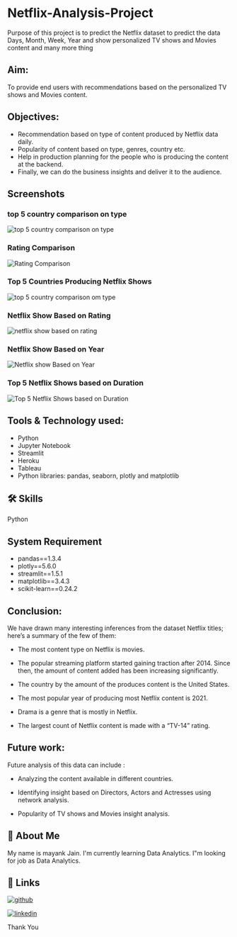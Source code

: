 
# Netflix-Analysis-Project

Purpose of this project is to predict the Netflix dataset to predict the data Days, Month, Week, Year and show personalized TV shows and Movies content and many more thing 





## Aim:

 To provide end users with recommendations based on the personalized TV shows and Movies content.

## Objectives:

* Recommendation based on type of content produced by Netflix data daily.
* Popularity of content based on type, genres, country etc.
* Help in production planning for the people who is producing the content at the backend.
* Finally, we can do the business insights and deliver it to the audience.



## Screenshots


### top 5 country comparison on type

![top 5 country comparison on type](https://user-images.githubusercontent.com/68777455/180386083-57820b1b-7e51-4b06-af01-eab09bad943a.JPG)

### Rating Comparison

![Rating Comparison](https://user-images.githubusercontent.com/68777455/180387026-9145e46e-3f0f-4c0f-b07c-4e3affa7ea74.JPG)

### Top 5 Countries Producing Netflix Shows

![top 5 country comparison om type](https://user-images.githubusercontent.com/68777455/180387544-80d86c08-9b2b-44d3-aaee-36ac3bf11d6d.JPG)


### Netflix Show Based on Rating

![netflix show based on rating](https://user-images.githubusercontent.com/68777455/180460430-cfe82f87-9c8d-43ca-8b79-c25a82f57431.JPG)

### Netflix Show Based on Year

![Netflix show Based on Year](https://user-images.githubusercontent.com/68777455/180461059-09c6610a-c155-4226-9b19-e83b7118c47a.JPG)

### Top 5 Netflix Shows based on Duration

![Top 5 Netflix Shows based on Duration](https://user-images.githubusercontent.com/68777455/180461487-9f24439a-e2bf-40c4-984f-5963a0bc3838.JPG)

## Tools & Technology used:

* Python
* Jupyter Notebook
* Streamlit
* Heroku
* Tableau
* Python libraries: pandas, seaborn, plotly and matplotlib

## 🛠 Skills
Python

## System Requirement

* pandas==1.3.4
* plotly==5.6.0
* streamlit==1.5.1
* matplotlib==3.4.3
* scikit-learn==0.24.2

## Conclusion:
We have drawn many interesting inferences from the dataset Netflix titles; here’s a summary of the few of them:

* The most content type on Netflix is movies.

* The popular streaming platform started gaining traction after 2014. Since then, the amount of content added has been increasing significantly.

* The country by the amount of the produces content is the United States.

* The most popular year of producing most Netflix content is 2021.

* Drama is a genre that is mostly in Netflix.

* The largest count of Netflix content is made with a “TV-14” rating.


## Future work:

Future analysis of this data can include :

* Analyzing the content available in different countries.

* Identifying insight based on Directors, Actors and Actresses using network analysis.

* Popularity of TV shows and Movies insight analysis.
## 🚀 About Me
My name is mayank Jain. I'm currently learning Data Analytics. I"m looking for job as Data Analytics.

## 🔗 Links

[![github](https://img.shields.io/static/v1?label=<Git>&message=<Hub>&color=<COLOR>)](https://github.com/mayankjain00)

[![linkedin](https://img.shields.io/badge/linkedin-0A66C2?style=for-the-badge&logo=linkedin&logoColor=white)](https://www.linkedin.com/in/mayank-jain-0916b0165/)

Thank You
